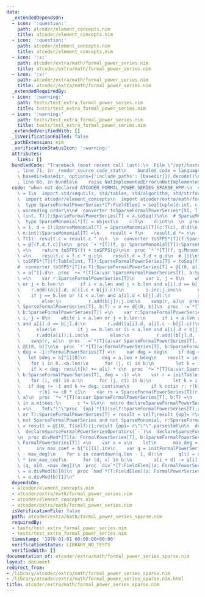 ```yaml
---
data:
  _extendedDependsOn:
  - icon: ':question:'
    path: atcoder/element_concepts.nim
    title: atcoder/element_concepts.nim
  - icon: ':question:'
    path: atcoder/element_concepts.nim
    title: atcoder/element_concepts.nim
  - icon: ':x:'
    path: atcoder/extra/math/formal_power_series.nim
    title: atcoder/extra/math/formal_power_series.nim
  - icon: ':x:'
    path: atcoder/extra/math/formal_power_series.nim
    title: atcoder/extra/math/formal_power_series.nim
  _extendedRequiredBy:
  - icon: ':warning:'
    path: tests/test_extra_formal_power_series.nim
    title: tests/test_extra_formal_power_series.nim
  - icon: ':warning:'
    path: tests/test_extra_formal_power_series.nim
    title: tests/test_extra_formal_power_series.nim
  _extendedVerifiedWith: []
  _isVerificationFailed: false
  _pathExtension: nim
  _verificationStatusIcon: ':warning:'
  attributes:
    links: []
  bundledCode: "Traceback (most recent call last):\n  File \"/opt/hostedtoolcache/Python/3.9.6/x64/lib/python3.9/site-packages/onlinejudge_verify/documentation/build.py\"\
    , line 71, in _render_source_code_stat\n    bundled_code = language.bundle(stat.path,\
    \ basedir=basedir, options={'include_paths': [basedir]}).decode()\n  File \"/opt/hostedtoolcache/Python/3.9.6/x64/lib/python3.9/site-packages/onlinejudge_verify/languages/nim.py\"\
    , line 86, in bundle\n    raise NotImplementedError\nNotImplementedError\n"
  code: "when not declared ATCODER_FORMAL_POWER_SERIES_SPARSE_HPP:\n  const ATCODER_FORMAL_POWER_SERIES_SPARSE_HPP*\
    \ = 1\n  import std/sequtils, std/tables, std/algorithm, std/strformat, std/macros\n\
    \  import atcoder/element_concepts\n  import atcoder/extra/math/formal_power_series\n\
    \  type SparseFormalPowerSeries*[T:FieldElem] = seq[tuple[d:int, c:T]] # sorted\
    \ ascending order\n\n#  converter toSparseFormalPowerSeries*[XI, T](a:array[XI,\
    \ (int, T)]):SparseFormalPowerSeries[T] = a.toSeq()\n\n  # SparseMonomial {{{\n\
    \  type SparseMonomial*[T] = object\n    c:T\n    d:int\n  \n  proc initSparseVar*[T](c\
    \ = 1, d = 1):SparseMonomial[T] = SparseMonomial[T](c:T(c), d:d)\n  \n  proc `^`*[T](f:SparseMonomial[T],\
    \ n:int):SparseMonomial[T] =\n    result = f\n    result.d *= n\n    if f.c !=\
    \ T(1): result.c = result.c ^ n\n  \n  converter toSFPS*[T](f:SparseMonomial[T]):SparseFormalPowerSeries[T]\
    \ = @[(f.d,f.c)]\n\n  proc `+`*[T](f, g: SparseMonomial[T]):SparseFormalPowerSeries[T]\
    \ =\n    return toSFPS(f) + toSFPS(g)\n\n  proc `*`*[T](f, g:Monomial[T]):Monomial[T]\
    \ =\n    result.c = f.c * g.c\n    result.d = f.d + g.d\n  # }}}\n\n  converter\
    \ toSFPS*[T](f:Table[int, T]):SparseFormalPowerSeries[T] = toSeq(f).sortedByIt(it.d)\n\
    #  converter toSFPS*[T](a:T):SparseFormalPowerSeries[T] = @[(0, a)]\n  proc deg*[T](a:SparseFormalPowerSeries[T]):int\
    \ = a[^1].d\n  proc `+=`*[T](a:var SparseFormalPowerSeries[T], b:SparseFormalPowerSeries[T])\
    \ =\n    var r:SparseFormalPowerSeries[T]\n    var i, j = 0\n    while i < a.len\
    \ or j < b.len:\n      if i < a.len and j < b.len and a[i].d == b[j].d:\n    \
    \    r.add((a[i].d, a[i].c + b[j].c))\n        i.inc;j.inc\n      else:\n    \
    \    if j == b.len or (i < a.len and a[i].d < b[j].d):\n          r.add(a[i]);i.inc\n\
    \        else:\n          r.add(b[j]);j.inc\n    swap(r, a)\n  proc `+=`*[T](a:var\
    \ SparseFormalPowerSeries[T], b:T) = a += @[(0, b)]\n  proc `-=`*[T](a:var SparseFormalPowerSeries[T],\
    \ b:SparseFormalPowerSeries[T]) =\n    var r:SparseFormalPowerSeries[T]\n    var\
    \ i, j = 0\n    while i < a.len or j < b.len:\n      if i < a.len and j < b.len\
    \ and a[i].d == b[j].d:\n        r.add((a[i].d, a[i].c - b[j].c))\n        i.inc;j.inc\n\
    \      else:\n        if j == b.len or (i < a.len and a[i].d < b[j].d):\n    \
    \      r.add(a[i]);i.inc\n        else:\n          r.add((b[j].d, -b[j].c));j.inc\n\
    \    swap(r, a)\n  proc `-=`*[T](a:var SparseFormalPowerSeries[T], b:T) = a -=\
    \ @[(0, b)]\n\n  proc `*`*[T](a:FormalPowerSeries[T], b:SparseFormalPowerSeries[T],\
    \ deg = -1):FormalPowerSeries[T] =\n    var deg = deg\n    if deg == -1:\n   \
    \   let bdeg = b[^1][0]\n      deg = a.len + bdeg\n    result = initFormalPowerSeries[T](deg)\n\
    \    for i in 0..<a.len:\n      for (j, c) in b:\n        let k = i + j\n    \
    \    if k < deg: result[k] += a[i] * c\n  proc `*=`*[T](a:var SparseFormalPowerSeries[T],\
    \ b:SparseFormalPowerSeries[T], deg = -1) =\n    var r = initTable[int,T]()\n\
    \    for (i, c0) in a:\n      for (j, c1) in b:\n        let k = i + j\n     \
    \   if deg != -1 and k >= deg: continue\n        if k notin r: r[k] = T(0)\n \
    \       r[k] += c0 * c1\n    var rs = SparseFormalPowerSeries[T](r)\n    swap(rs,\
    \ a)\n  proc `*=`*[T](a:var SparseFormalPowerSeries[T], b:T) =\n    for (i, c)\
    \ in a.mitems:\n      c *= b\n\n  macro declareSparseFormalPowerSeriesOperators(op)\
    \ =\n    fmt\"\"\"proc `{op}`*[T](self:SparseFormalPowerSeries[T];r:SparseFormalPowerSeries[T]\
    \ or T):SparseFormalPowerSeries[T] = result = self;result {op}= r\nproc `{op}`*[T](self:\
    \ not SparseFormalPowerSeries and not SparseMonomial, r:SparseFormalPowerSeries[T]):SparseFormalPowerSeries[T]\
    \ = result = @[(0, T(self))];result {op}= r\"\"\".parsestmt\n\n  declareSparseFormalPowerSeriesOperators(`+`)\n\
    \  declareSparseFormalPowerSeriesOperators(`-`)\n  declareSparseFormalPowerSeriesOperators(`*`)\n\
    \n  proc divMod*[T](a: FormalPowerSeries[T], b:SparseFormalPowerSeries[T]):(FormalPowerSeries[T],\
    \ FormalPowerSeries[T]) =\n    var a = a\n    let\n      max_deg = b[^1][0]\n\
    \      inv_max_coef = b[^1][1].inv\n    var q = initFormalPowerSeries[T](a.len\
    \ - max_deg)\n    for i in countdown(q.len - 1, 0):\n      q[i] = a[i + max_deg]\
    \ * inv_max_coef\n      for (d, v) in b:\n        a[i + d] -= q[i] * v\n    return\
    \ (q, a[0..<max_deg])\n  proc `div`*[T:FieldElem](a: FormalPowerSeries[T], b:SparseFormalPowerSeries[T]):auto\
    \ = a.divMod(b)[0]\n  proc `mod`*[T:FieldElem](a: FormalPowerSeries[T], b:SparseFormalPowerSeries[T]):auto\
    \ = a.divMod(b)[1]\n"
  dependsOn:
  - atcoder/element_concepts.nim
  - atcoder/extra/math/formal_power_series.nim
  - atcoder/element_concepts.nim
  - atcoder/extra/math/formal_power_series.nim
  isVerificationFile: false
  path: atcoder/extra/math/formal_power_series_sparse.nim
  requiredBy:
  - tests/test_extra_formal_power_series.nim
  - tests/test_extra_formal_power_series.nim
  timestamp: '1970-01-01 00:00:00+00:00'
  verificationStatus: LIBRARY_NO_TESTS
  verifiedWith: []
documentation_of: atcoder/extra/math/formal_power_series_sparse.nim
layout: document
redirect_from:
- /library/atcoder/extra/math/formal_power_series_sparse.nim
- /library/atcoder/extra/math/formal_power_series_sparse.nim.html
title: atcoder/extra/math/formal_power_series_sparse.nim
---
```

